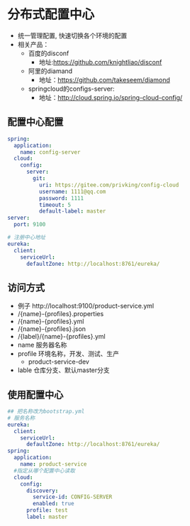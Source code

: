 分布式配置中心
===
* 统一管理配置, 快速切换各个环境的配置
* 相关产品：
    * 百度的disconf 
        * 地址:https://github.com/knightliao/disconf
    * 阿里的diamand
        * 地址：https://github.com/takeseem/diamond
    * springcloud的configs-server:
        * 地址：http://cloud.spring.io/spring-cloud-config/

## 配置中心配置
```yml
spring:
  application:
    name: config-server
  cloud:
    config:
      server:
        git:
          uri: https://gitee.com/privking/config-cloud
          username: 1111@qq.com
          password: 1111
          timeout: 5
          default-label: master
server:
  port: 9100

# 注册中心地址
eureka:
  client:
    serviceUrl:
      defaultZone: http://localhost:8761/eureka/
```


## 访问方式
* 例子 http://localhost:9100/product-service.yml
* /{name}-{profiles}.properties
* /{name}-{profiles}.yml
* /{name}-{profiles}.json
* /{label}/{name}-{profiles}.yml
* name 服务器名称
* profile 环境名称，开发、测试、生产
    * product-service-dev
* lable 仓库分支、默认master分支

## 使用配置中心
```yml
## 把名称改为bootstrap.yml
# 服务名称
eureka:
  client:
    serviceUrl:
      defaultZone: http://localhost:8761/eureka/
spring:
  application:
    name: product-service
  #指定从哪个配置中心读取
  cloud:
    config:
      discovery:
        service-id: CONFIG-SERVER
        enabled: true
      profile: test
      label: master
```
